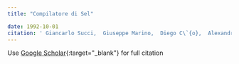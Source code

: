 ```yaml
---
title: "Compilatore di Sel"

date: 1992-10-01
citation: ' Giancarlo Succi,  Giuseppe Marino,  Diego C\`{o},  Alexandro Regoli, &quot;Compilatore di Sel.&quot;, 1992.'
---
```

Use [Google Scholar](https://scholar.google.com/scholar?q=Compilatore+di+Sel){:target="_blank"} for full citation